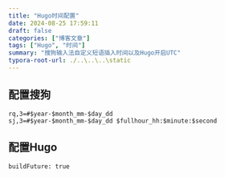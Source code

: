 ```yaml
---
title: "Hugo时间配置"
date: 2024-08-25 17:59:11
draft: false
categories: ["博客文章"]
tags: ["Hugo", "时间"]
summary: "搜狗输入法自定义短语插入时间以及Hugo开启UTC"
typora-root-url: ./..\..\..\static
---
```


## 配置搜狗

```
rq,3=#$year-$month_mm-$day_dd
sj,3=#$year-$month_mm-$day_dd $fullhour_hh:$minute:$second
```

## 配置Hugo

```
buildFuture: true
```



